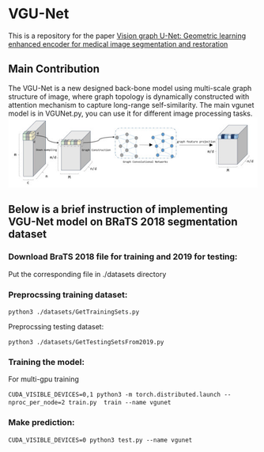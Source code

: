 # VGU-Net
This is a repository for the paper [Vision graph U-Net: Geometric learning enhanced encoder for medical image segmentation and restoration](https://www.aimsciences.org/article/doi/10.3934/ipi.2023049)
## Main Contribution
The VGU-Net is a new designed back-bone model using multi-scale graph structure of image, where graph topology is dynamically constructed with attention mechanism to capture long-range self-similarity. The main vgunet model is in VGUNet.py, you can use it for different image processing tasks.
![image](vgunet.jpg)
## Below is a brief instruction of implementing VGU-Net model on BRaTS 2018 segmentation dataset

### Download BraTS 2018 file for training and 2019 for testing:

Put the corresponding file in ./datasets directory


### Preprocssing training dataset:

```
python3 ./datasets/GetTrainingSets.py
```
Preprocssing testing dataset:

```
python3 ./datasets/GetTestingSetsFrom2019.py
```
### Training the model:

For multi-gpu training
```
CUDA_VISIBLE_DEVICES=0,1 python3 -m torch.distributed.launch --nproc_per_node=2 train.py  train --name vgunet
```

### Make prediction:
```
CUDA_VISIBLE_DEVICES=0 python3 test.py --name vgunet
```
